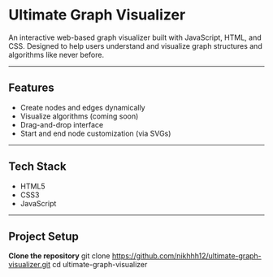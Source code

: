 # Ultimate Graph Visualizer

An interactive web-based graph visualizer built with JavaScript, HTML, and CSS. Designed to help users understand and visualize graph structures and algorithms like never before.

---

## Features

- Create nodes and edges dynamically
- Visualize algorithms (coming soon)
- Drag-and-drop interface
- Start and end node customization (via SVGs)

---

## Tech Stack

- HTML5
- CSS3
- JavaScript 

---

## Project Setup

   **Clone the repository**
   git clone https://github.com/nikhhh12/ultimate-graph-visualizer.git
   cd ultimate-graph-visualizer
